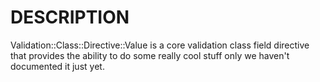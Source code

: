 # DESCRIPTION

Validation::Class::Directive::Value is a core validation class field directive
that provides the ability to do some really cool stuff only we haven't
documented it just yet.
